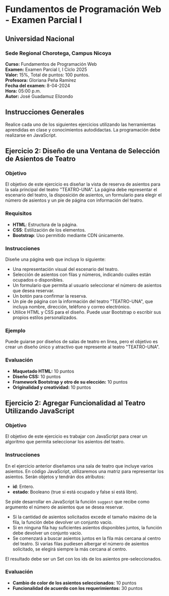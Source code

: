 # Fundamentos de Programación Web - Examen Parcial I

## Universidad Nacional
### Sede Regional Chorotega, Campus Nicoya
**Curso:** Fundamentos de Programación Web  
**Examen:** Examen Parcial I, I Ciclo 2025  
**Valor:** 15%, Total de puntos: 100 puntos.  
**Profesora:** Gloriana Peña Ramírez  
**Fecha del examen:** 8-04-2024  
**Hora:** 05:00 p.m.  
**Autor:** José Guadamuz Elizondo  

## Instrucciones Generales
Realice cada uno de los siguientes ejercicios utilizando las herramientas aprendidas en clase y conocimientos autodidactas. La programación debe realizarse en JavaScript.

## Ejercicio 2: Diseño de una Ventana de Selección de Asientos de Teatro

### Objetivo
El objetivo de este ejercicio es diseñar la vista de reserva de asientos para la sala principal del teatro "TEATRO-UNA". La página debe representar el escenario del teatro, la disposición de asientos, un formulario para elegir el número de asientos y un pie de página con información del teatro.

### Requisitos
- **HTML**: Estructura de la página.
- **CSS**: Estilización de los elementos.
- **Bootstrap**: Uso permitido mediante CDN únicamente.

### Instrucciones
Diseñe una página web que incluya lo siguiente:
- Una representación visual del escenario del teatro.
- Selección de asientos con filas y números, indicando cuáles están ocupados o disponibles.
- Un formulario que permita al usuario seleccionar el número de asientos que desea reservar.
- Un botón para confirmar la reserva.
- Un pie de página con la información del teatro "TEATRO-UNA", que incluya nombre, dirección, teléfono y correo electrónico.
- Utilice HTML y CSS para el diseño. Puede usar Bootstrap o escribir sus propios estilos personalizados.

### Ejemplo
Puede guiarse por diseños de salas de teatro en línea, pero el objetivo es crear un diseño único y atractivo que represente al teatro "TEATRO-UNA".

### Evaluación
- **Maquetado HTML:** 10 puntos
- **Diseño CSS:** 10 puntos
- **Framework Bootstrap y otro de su elección:** 10 puntos
- **Originalidad y creatividad:** 10 puntos

## Ejercicio 2: Agregar Funcionalidad al Teatro Utilizando JavaScript

### Objetivo
El objetivo de este ejercicio es trabajar con JavaScript para crear un algoritmo que permita seleccionar los asientos del teatro.

### Instrucciones
En el ejercicio anterior diseñamos una sala de teatro que incluye varios asientos. En código JavaScript, utilizaremos una matriz para representar los asientos. Serán objetos y tendrán dos atributos: 
- **id**: Entero.
- **estado**: Booleano (true si está ocupado y false si está libre).

Se pide desarrollar en JavaScript la función `suggest` que recibe como argumento el número de asientos que se desea reservar.
- Si la cantidad de asientos solicitados excede el tamaño máximo de la fila, la función debe devolver un conjunto vacío.
- Si en ninguna fila hay suficientes asientos disponibles juntos, la función debe devolver un conjunto vacío.
- Se comenzará a buscar asientos juntos en la fila más cercana al centro del teatro. Si varias filas pudiesen albergar el número de asientos solicitado, se elegirá siempre la más cercana al centro.

El resultado debe ser un Set con los ids de los asientos pre-seleccionados.

### Evaluación
- **Cambio de color de los asientos seleccionados:** 10 puntos
- **Funcionalidad de acuerdo con los requerimientos:** 30 puntos

